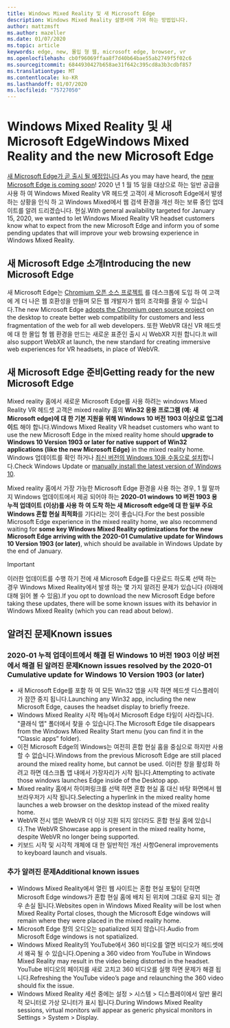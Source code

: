 ```yaml
---
title: Windows Mixed Reality 및 새 Microsoft Edge
description: Windows Mixed Reality 설명서에 기여 하는 방법입니다.
author: mattzmsft
ms.author: mazeller
ms.date: 01/07/2020
ms.topic: article
keywords: edge, new, 몰입 형 웹, microsoft edge, browser, vr
ms.openlocfilehash: cb0f96069ffaa8f7d40b64bae55ab2749f5f02c6
ms.sourcegitcommit: 6844930427b658ae31f642c395cd8a3b3cdbf857
ms.translationtype: MT
ms.contentlocale: ko-KR
ms.lasthandoff: 01/07/2020
ms.locfileid: "75727050"
---
```

# <a name="windows-mixed-reality-and-the-new-microsoft-edge"></a><span data-ttu-id="1a203-104">Windows Mixed Reality 및 새 Microsoft Edge</span><span class="sxs-lookup"><span data-stu-id="1a203-104">Windows Mixed Reality and the new Microsoft Edge</span></span>

<span data-ttu-id="1a203-105">[새 Microsoft Edge가 곧 출시 될 예정입니다](https://blogs.windows.com/windowsexperience/2019/11/04/introducing-the-new-microsoft-edge-and-bing/).</span><span class="sxs-lookup"><span data-stu-id="1a203-105">As you may have heard, the [new Microsoft Edge is coming soon](https://blogs.windows.com/windowsexperience/2019/11/04/introducing-the-new-microsoft-edge-and-bing/)!</span></span> <span data-ttu-id="1a203-106">2020 년 1 월 15 일을 대상으로 하는 일반 공급을 사용 하 여 Windows Mixed Reality VR 헤드셋 고객이 새 Microsoft Edge에서 발생 하는 상황을 인식 하 고 Windows Mixed에서 웹 검색 환경을 개선 하는 보류 중인 업데이트를 알려 드리겠습니다. 현실.</span><span class="sxs-lookup"><span data-stu-id="1a203-106">With general availability targeted for January 15, 2020, we wanted to let Windows Mixed Reality VR headset customers know what to expect from the new Microsoft Edge and inform you of some pending updates that will improve your web browsing experience in Windows Mixed Reality.</span></span>

## <a name="introducing-the-new-microsoft-edge"></a><span data-ttu-id="1a203-107">새 Microsoft Edge 소개</span><span class="sxs-lookup"><span data-stu-id="1a203-107">Introducing the new Microsoft Edge</span></span>

<span data-ttu-id="1a203-108">새 Microsoft Edge는 [Chromium 오픈 소스 프로젝트](https://blogs.windows.com/windowsexperience/2018/12/06/microsoft-edge-making-the-web-better-through-more-open-source-collaboration/) 를 데스크톱에 도입 하 여 고객에 게 더 나은 웹 호환성을 만들며 모든 웹 개발자가 웹의 조각화를 줄일 수 있습니다.</span><span class="sxs-lookup"><span data-stu-id="1a203-108">The new Microsoft Edge [adopts the Chromium open source project](https://blogs.windows.com/windowsexperience/2018/12/06/microsoft-edge-making-the-web-better-through-more-open-source-collaboration/) on the desktop to create better web compatibility for customers and less fragmentation of the web for all web developers.</span></span> <span data-ttu-id="1a203-109">또한 WebVR 대신 VR 헤드셋에 대 한 몰입 형 웹 환경을 만드는 새로운 표준인 출시 시 WebXR 지원 합니다.</span><span class="sxs-lookup"><span data-stu-id="1a203-109">It will also support WebXR at launch, the new standard for creating immersive web experiences for VR headsets, in place of WebVR.</span></span>

## <a name="getting-ready-for-the-new-microsoft-edge"></a><span data-ttu-id="1a203-110">새 Microsoft Edge 준비</span><span class="sxs-lookup"><span data-stu-id="1a203-110">Getting ready for the new Microsoft Edge</span></span>

<span data-ttu-id="1a203-111">Mixed reality 홈에서 새로운 Microsoft Edge를 사용 하려는 windows Mixed Reality VR 헤드셋 고객은 mixed reality 홈의 **Win32 응용 프로그램 (예: 새 Microsoft edge)에 대 한 기본 지원을 위해 Windows 10 버전 1903 이상으로 업그레이드** 해야 합니다.</span><span class="sxs-lookup"><span data-stu-id="1a203-111">Windows Mixed Reality VR headset customers who want to use the new Microsoft Edge in the mixed reality home should **upgrade to Windows 10 Version 1903 or later for native support of Win32 applications (like the new Microsoft Edge)** in the mixed reality home.</span></span> <span data-ttu-id="1a203-112">Windows 업데이트를 확인 하거나 [최신 버전의 Windows 10을 수동으로 설치](https://www.microsoft.com/en-us/software-download/windows10)합니다.</span><span class="sxs-lookup"><span data-stu-id="1a203-112">Check Windows Update or [manually install the latest version of Windows 10](https://www.microsoft.com/en-us/software-download/windows10).</span></span>

<span data-ttu-id="1a203-113">Mixed reality 홈에서 가장 가능한 Microsoft Edge 환경을 사용 하는 경우, 1 월 말까지 Windows 업데이트에서 제공 되어야 하는 **2020-01 windows 10 버전 1903 용 누적 업데이트 (이상)를 사용 하 여 도착 하는 새 Microsoft edge에 대 한 일부 주요 Windows 혼합 현실 최적화**를 기다리는 것이 좋습니다.</span><span class="sxs-lookup"><span data-stu-id="1a203-113">For the best possible Microsoft Edge experience in the mixed reality home, we also recommend waiting for **some key Windows Mixed Reality optimizations for the new Microsoft Edge arriving with the 2020-01 Cumulative update for Windows 10 Version 1903 (or later)**, which should be available in Windows Update by the end of January.</span></span>

>[!IMPORTANT]
><span data-ttu-id="1a203-114">이러한 업데이트를 수행 하기 전에 새 Microsoft Edge를 다운로드 하도록 선택 하는 경우 Windows Mixed Reality에서 발생 하는 몇 가지 알려진 문제가 있습니다 (아래에 대해 읽어 볼 수 있음).</span><span class="sxs-lookup"><span data-stu-id="1a203-114">If you opt to download the new Microsoft Edge before taking these updates, there will be some known issues with its behavior in Windows Mixed Reality (which you can read about below).</span></span>

## <a name="known-issues"></a><span data-ttu-id="1a203-115">알려진 문제</span><span class="sxs-lookup"><span data-stu-id="1a203-115">Known issues</span></span>

### <a name="known-issues-resolved-by-the-2020-01-cumulative-update-for-windows-10-version-1903-or-later"></a><span data-ttu-id="1a203-116">2020-01 누적 업데이트에서 해결 된 Windows 10 버전 1903 이상 버전에서 해결 된 알려진 문제</span><span class="sxs-lookup"><span data-stu-id="1a203-116">Known issues resolved by the 2020-01 Cumulative update for Windows 10 Version 1903 (or later)</span></span>

- <span data-ttu-id="1a203-117">새 Microsoft Edge를 포함 하 여 모든 Win32 앱을 시작 하면 헤드셋 디스플레이가 잠깐 중지 됩니다.</span><span class="sxs-lookup"><span data-stu-id="1a203-117">Launching any Win32 app, including the new Microsoft Edge, causes the headset display to briefly freeze.</span></span>
- <span data-ttu-id="1a203-118">Windows Mixed Reality 시작 메뉴에서 Microsoft Edge 타일이 사라집니다. "클래식 앱" 폴더에서 찾을 수 있습니다.</span><span class="sxs-lookup"><span data-stu-id="1a203-118">The Microsoft Edge tile disappears from the Windows Mixed Reality Start menu (you can find it in the “Classic apps” folder).</span></span>
- <span data-ttu-id="1a203-119">이전 Microsoft Edge의 Windows는 여전히 혼합 현실 홈을 중심으로 하지만 사용할 수 없습니다.</span><span class="sxs-lookup"><span data-stu-id="1a203-119">Windows from the previous Microsoft Edge are still placed around the mixed reality home, but cannot be used.</span></span> <span data-ttu-id="1a203-120">이러한 창을 활성화 하려고 하면 데스크톱 앱 내에서 가장자리가 시작 됩니다.</span><span class="sxs-lookup"><span data-stu-id="1a203-120">Attempting to activate those windows launches Edge inside of the Desktop app.</span></span>
- <span data-ttu-id="1a203-121">Mixed reality 홈에서 하이퍼링크를 선택 하면 혼합 현실 홈 대신 바탕 화면에서 웹 브라우저가 시작 됩니다.</span><span class="sxs-lookup"><span data-stu-id="1a203-121">Selecting a hyperlink in the mixed reality home launches a web browser on the desktop instead of the mixed reality home.</span></span>
- <span data-ttu-id="1a203-122">WebVR 전시 앱은 WebVR 더 이상 지원 되지 않더라도 혼합 현실 홈에 있습니다.</span><span class="sxs-lookup"><span data-stu-id="1a203-122">The WebVR Showcase app is present in the mixed reality home, despite WebVR no longer being supported.</span></span>
- <span data-ttu-id="1a203-123">키보드 시작 및 시각적 개체에 대 한 일반적인 개선 사항</span><span class="sxs-lookup"><span data-stu-id="1a203-123">General improvements to keyboard launch and visuals.</span></span>

### <a name="additional-known-issues"></a><span data-ttu-id="1a203-124">추가 알려진 문제</span><span class="sxs-lookup"><span data-stu-id="1a203-124">Additional known issues</span></span>

-   <span data-ttu-id="1a203-125">Windows Mixed Reality에서 열린 웹 사이트는 혼합 현실 포털이 닫히면 Microsoft Edge windows가 혼합 현실 홈에 배치 된 위치에 그대로 유지 되는 경우 손실 됩니다.</span><span class="sxs-lookup"><span data-stu-id="1a203-125">Websites open in Windows Mixed Reality will be lost when Mixed Reality Portal closes, though the Microsoft Edge windows will remain where they were placed in the mixed reality home.</span></span>
-   <span data-ttu-id="1a203-126">Microsoft Edge 창의 오디오는 spatialized 되지 않습니다.</span><span class="sxs-lookup"><span data-stu-id="1a203-126">Audio from Microsoft Edge windows is not spatialized.</span></span>
-   <span data-ttu-id="1a203-127">Windows Mixed Reality의 YouTube에서 360 비디오를 열면 비디오가 헤드셋에서 왜곡 될 수 있습니다.</span><span class="sxs-lookup"><span data-stu-id="1a203-127">Opening a 360 video from YouTube in Windows Mixed Reality may result in the video being distorted in the headset.</span></span> <span data-ttu-id="1a203-128">YouTube 비디오의 페이지를 새로 고치고 360 비디오를 실행 하면 문제가 해결 됩니다.</span><span class="sxs-lookup"><span data-stu-id="1a203-128">Refreshing the YouTube video’s page and relaunching the 360 video should fix the issue.</span></span>
-   <span data-ttu-id="1a203-129">Windows Mixed Reality 세션 중에는 설정 > 시스템 > 디스플레이에서 일반 물리적 모니터로 가상 모니터가 표시 됩니다.</span><span class="sxs-lookup"><span data-stu-id="1a203-129">During Windows Mixed Reality sessions, virtual monitors will appear as generic physical monitors in Settings > System > Display.</span></span>



